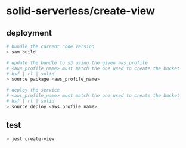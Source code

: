 # solid-serverless/create-view

## deployment

```bash
# bundle the current code version
> sam build

# update the bundle to s3 using the given aws_profile
# <aws_profile_name> must match the one used to create the bucket
# hsf | rl | solid
> source package <aws_profile_name>

# deploy the service
# <aws_profile_name> must match the one used to create the bucket
# hsf | rl | solid
> source deploy <aws_profile_name>
```

## test

```bash
> jest create-view
```